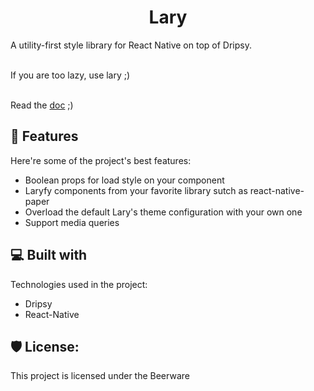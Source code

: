 <h1 align="center" id="title">Lary</h1>

<p id="description">A utility-first style library for React Native on top of Dripsy.</p>
<br>
If you are too lazy, use lary ;)
<br><br>

Read the <a href="https://github.com/RiceCooker-dev/Lary/blob/master/doc/doc.md">doc</a> ;)

<h2>🧐 Features</h2>

Here're some of the project's best features:

*   Boolean props for load style on your component
*   Laryfy components from your favorite library sutch as react-native-paper
*   Overload the default Lary's theme configuration with your own one
*   Support media queries

  
<h2>💻 Built with</h2>

Technologies used in the project:

*   Dripsy
*   React-Native

<h2>🛡️ License:</h2>

This project is licensed under the Beerware
